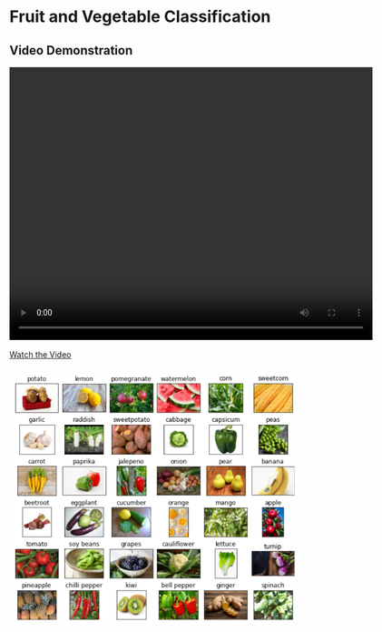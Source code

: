# Fruit and Vegetable Classification

## Video Demonstration
<video width="640" height="480" controls>
  <source src="https://github.com/LearnCode801/Fruit-and-Vegetable-Classification/blob/main/Recording%202024-10-30%20170438.mp4" type="video/mp4">
  Your browser does not support the video tag.
</video>


[Watch the Video](https://github.com/LearnCode801/Fruit-and-Vegetable-Classification/blob/main/Recording%202024-10-30%20170438.mp4)

###
![IMG](https://github.com/LearnCode801/Fruit-and-Vegetable-Classification/blob/main/Screenshot%202024-10-30%20165244.png)


